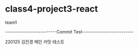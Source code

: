 # class4-project3-react
team1


--------------------------Commit Test--------------------------

220125 김진경 메인 커밋 테스트